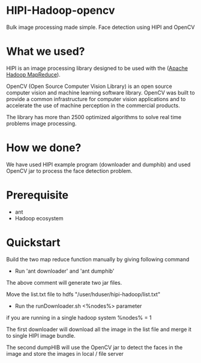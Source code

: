 # HIPI-Hadoop-opencv

Bulk image processing made simple. Face detection using HIPI and OpenCV

# What we used?

HIPI is an image processing library designed to be used with the ([Apache Hadoop MapReduce](http://hadoop.apache.org/)).

OpenCV (Open Source Computer Vision Library) is an open source computer vision and machine learning software library. OpenCV was built to provide a common infrastructure for computer vision applications and to accelerate the use of machine perception in the commercial products.

The library has more than 2500 optimized algorithms to solve real time problems image processing.

# How we done?

We have used HIPI example program (downloader and dumphib) and used OpenCV jar to process the face detection problem.

# Prerequisite

- ant
- Hadoop ecosystem

# Quickstart

Build the two map reduce function manually by giving following command

* Run 'ant downloader' and 'ant dumphib'

The above comment will generate two jar files.

Move the list.txt file to hdfs "/user/hduser/hipi-hadoop/list.txt"

* Run the runDownloader.sh <%nodes%> parameter

if you are running in a single hadoop system %nodes% = 1

The first downloader will download all the image in the list file and merge it to single HIPI image bundle.

The second dumpHIB will use the OpenCV jar to detect the faces in the image and store the images in local / file server
